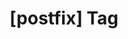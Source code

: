 ---
article_id: 0
description: List of articles under [postfix] tag.
image: http://huntingbears.com.ve/static/img/site/mstile-310x310.png
layout: tag
slug: postfix
title: '[postfix] Tag'
---